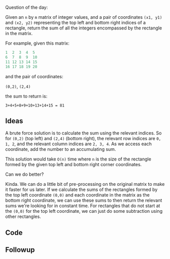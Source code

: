 Question of the day:

Given an `n` by `m` matrix of integer values, and a pair of
coordinates `(x1, y1)` and `(x2, y2)` representing the top left
and bottom right indices of a rectangle, return the sum of all
the integers encompassed by the rectangle in the matrix.

For example, given this matrix:

```python
1  2  3  4  5  
6  7  8  9  10  
11 12 13 14 15  
16 17 18 19 20  
```

and the pair of coordinates:

`(0,2)`, `(2,4)`

the sum to return is:

`3+4+5+8+9+10+13+14+15 = 81`

## Ideas

A brute force solution is to calculate the sum using the relevant
indices. So for `(0,2)` (top left) and `(2,4)` (bottom right), the
relevant row indices are `0, 1, 2`, and the relevant column indices
are `2, 3, 4`. As we access each coordinate, add the number to an
accumulating sum.

This solution would take `O(n)` time where `n` is the size of the
rectangle formed by the given top left and bottom right corner
coordinates.

Can we do better?

Kinda. We can do a little bit of pre-processing on the original
matrix to make it faster for us later. If we calculate the sums
of the rectangles formed by the top left coordinate `(0,0)` and each
coordinate in the matrix as the bottom right coordinate, we can use
these sums to then return the relevant sums we're looking for 
in constant time. For rectangles that do not start at the `(0,0)`
for the top left coordinate, we can just do some subtraction using
other rectangles.

## Code

## Followup
